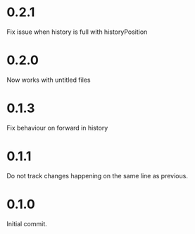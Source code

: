 # 0.2.1
Fix issue when history is full with historyPosition

# 0.2.0
Now works with untitled files

# 0.1.3
Fix behaviour on forward in history

# 0.1.1
Do not track changes happening on the same line as previous.

# 0.1.0
Initial commit.
